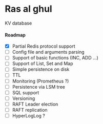 # Ras al ghul
KV database

#### Roadmap
- [x] Partial Redis protocol support
- [ ] Config file and arguments parsing
- [ ] Support of basic functions (INC, ADD ...)
- [ ] Support of List, Set and Map
- [ ] Simple persistence on disk
- [ ] TTL
- [ ] Monitoring (Prometheus  ?)
- [ ] Persistence via LSM tree
- [ ] SQL support
- [ ] Versioning
- [ ] RAFT Leader election
- [ ] RAFT replication
- [ ] HyperLogLog ?

